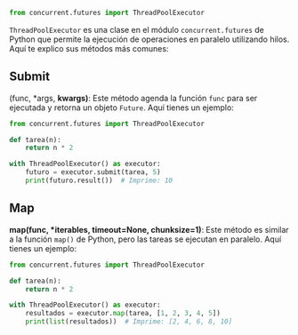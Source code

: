 ```python
from concurrent.futures import ThreadPoolExecutor
```

`ThreadPoolExecutor` es una clase en el módulo `concurrent.futures` de Python que permite la ejecución de operaciones en paralelo utilizando hilos. Aquí te explico sus métodos más comunes:

## Submit

(func, *args, **kwargs)**: Este método agenda la función `func` para ser ejecutada y retorna un objeto `Future`. Aquí tienes un ejemplo:

```python
from concurrent.futures import ThreadPoolExecutor

def tarea(n):
    return n * 2

with ThreadPoolExecutor() as executor:
    futuro = executor.submit(tarea, 5)
    print(futuro.result())  # Imprime: 10
```

## Map

**map(func, *iterables, timeout=None, chunksize=1)**: Este método es similar a la función `map()` de Python, pero las tareas se ejecutan en paralelo. Aquí tienes un ejemplo:

```python
from concurrent.futures import ThreadPoolExecutor

def tarea(n):
    return n * 2

with ThreadPoolExecutor() as executor:
    resultados = executor.map(tarea, [1, 2, 3, 4, 5])
    print(list(resultados))  # Imprime: [2, 4, 6, 8, 10]
```

